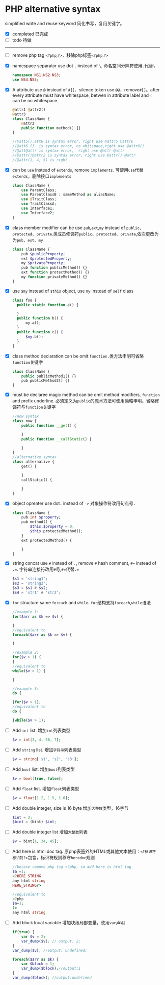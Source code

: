 # PHP alternative syntax

simplified write and reuse keyword 简化书写，复用关键字。

- [x] completed 已完成
- [ ] todo  待做
----
- [ ] remove php tag `<?php`,`?>`，移除php标签`<?php`,`?>`
- [x] namespace separator use dot `.` instead of `\`, 命名空间分隔符使用`.`代替`\`
    ```php
    namespace NS1.NS2.NS3;
    use NS4.NS5;
    ```
- [x] A attribute use `@` instead of `#[]`，silence token use `@@`，remove`#[]`。after every attribute must have whitespace, betwen in attribute label and `(` can be no whitespace
    ```php
    @attr1 @attr2()
    @attr3
    class ClassName {
        @attr2
        public function method() {}
    }

    //@att5(),att6 is syntax error, right use @attr5 @attr6
    //@att6 ()  is syntax error, no whitspace,right use @attr6()
    //@att@attr is syntax error,  right use @attr @attr
    //@attr()@attr2 is syntax error, right use @attr() @attr
    //@attr(1, 4, 5) is right
    ```
- [x] can be `use` instead of `extends`, remove `implements`.  可使用`use`代替`extends`，删除接口`implements`
    ```php
    class ClassName {
        use ParentClass;
        use ParentClassB : sameMethod as aliasName;
        use @TraitClass;
        use TraitClassA;
        use Interface1;
        use Interface2;
    }
    ```

- [x] class member modifier can be use `pub`,`ext`,`my` instead of `public`、`protected`、`private`.类成员修饰符`public`、`protected`、`private`,依次更改为为`pub`、`ext`、`my`
    ```php
    class ClassName {
        pub $publicProperty;
        ext $protectedProperty;
        my $privateProperty;
        pub function publicMethod() {}
        ext function protectMethod() {}
        my function privateMethod() {}
    }
    ```
- [x] use `$my` instead of `$this` object, use `my` instead of `self` class
  ```php
  class foo {
    public static function a() {

    }
    public function b() {
        my.a();
    }
    public function c() {
        $my.b();
    }
  }
  ```
- [x] class method declaration can be omit `function.`类方法申明可省略`function`关键字
    ```php
    class ClassName {
        public publicMethod1() {}
        pub publicMethod2() {}
    }
    ```
- [x] must be declaree magic method can be omit method modifiers, `function` and prefix underline. 必须定义为`public`的魔术方法可使用简略申明，省略修饰符与`function`关键字
    ```php
    //now syntax
    class now {
        public function __get() {

        }
        public function __callStatic() {

        }
    }
    //alternative syntax
    class alternative {
        get() {

        }
        callStatic() {

        }
    }
    ```
- [x] object opreater use dot`.` instead of `->` 对象操作符改用句点号`.`
    ```php
    class ClassName {
        pub int $property;
        pub method() {
            $this.$property = 0;
            $this.protectedMethod();
        }
        ext protectedMethod() {

        }
    }
    ```
- [x] string concat use `#` instead of `.`, remove `#` hash comment, `#=` instead of `.=`. 字符串连接符改用`#`号,`#=`代替`.=`
    ```lua
    $s1 = 'string1';
    $s2 = 'string2';
    $s3 = $s1 # $s2;
    $s4 = 'str1' # 'str2';
    ```
- [x] `for` structure same `foreach` and `while`.  `for`结构支持`foreach`,`while`语法
    ```php
    //example 1:
    for($arr as $k => $v) {

    }
    //equivalent to
    foreach($arr as $k => $v) {

    }

    //example 2:
    for($v > 1) {
    }
    //equivalent to
    while($v > 1) {

    }

    //example 3:
    do {

    }for($v > 1);
    //equivalent to
    do {

    }while($v > 1);
    ```
- [ ]  Add `int` list. 增加`int`列表类型
    ```php
    $v = int[3, 4, 56, 7];
    ```
- [ ]  Add `string` list. 增加`字符串`列表类型
    ```php
    $v = string['s1', 's2', 's3'];
    ```
- [ ] Add `bool` list. 增加`bool`列表类型
    ```php
    $v = bool[true, false];
    ```
- [ ] Add `float` list. 增加`float`列表类型
    ```php
    $v = float[1.2, 1.5, 1.6];
    ```
- [ ] Add double integer, size is 16 byte 增加`大整数`类型，16字节
    ```php
    $int = 2;
    $bint = (bint) $int;
    ```
- [ ] Add double integer list 增加`大整数`列表
    ```php
    $v = bint[1, 34, 45];
    ```
- [ ] Add here is html doc tag. 原php表签外的HTML或其他文本使用：`<?标识符` `标识符?>`包含，标识符规则尊守`heredoc`规则
    ```php
    //becase remove php tag <?php, so add here is html tag
    $a =1;
    <?HERE_STRING 
    any html string
    HERE_STRING?>

    //equivalent to
    <?php
    $a=1;
    ?>
    any html string
    ```
- [ ] Add block local variable 增加块级局部变量，使用`var`声明
    ```php
    if(true) {
        var $v = 2;
        var_dump($v); // output: 2;
    }
    var_dump($v); //output: undefined;

    foreach($arr as $k) {
        var $block = 1; 
        var_dump($block);//output:1
    }
    var_dump($block); //output:undefined
    ```



